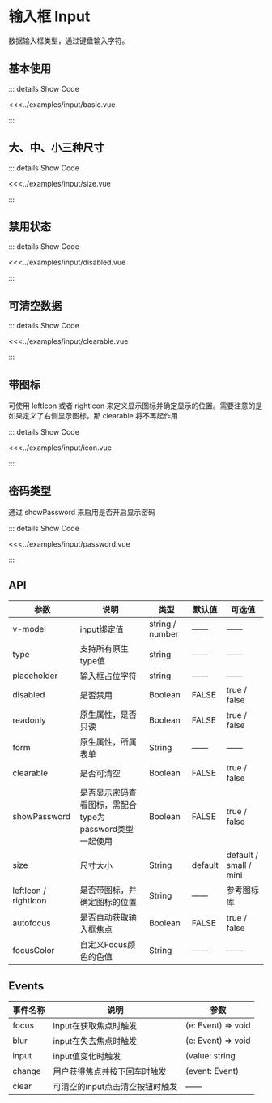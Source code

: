 <!--
 * @Descripttion:
 * @version:
 * @Author: 陶帅星
 * @Date: 2023-07-10 11:06:47
 * @LastEditors: 陶帅星
 * @LastEditTime: 2023-07-13 17:26:06
-->

# 输入框 Input


数据输入框类型，通过键盘输入字符。

<input-basic />

## 基本使用

<input-basic />

::: details Show Code

<<<../examples/input/basic.vue

:::

## 大、中、小三种尺寸

<input-size />

::: details Show Code

<<<../examples/input/size.vue

:::

## 禁用状态

<input-disabled />

::: details Show Code

<<<../examples/input/disabled.vue

:::

## 可清空数据

<input-clearable />

::: details Show Code

<<<../examples/input/clearable.vue

:::

## 带图标

可使用 leftIcon 或者 rightIcon 来定义显示图标并确定显示的位置。需要注意的是如果定义了右侧显示图标，那 clearable 将不再起作用

<input-icon />

::: details Show Code

<<<../examples/input/icon.vue

:::

## 密码类型

通过 showPassword 来启用是否开启显示密码

<input-password />

::: details Show Code

<<<../examples/input/password.vue

:::

## API

参数 | 说明 | 类型 | 默认值 | 可选值
-- | -- | -- | -- | --
v-model	|	input绑定值	|	string / number	|	——	|	——
type	|	支持所有原生type值	|	string	|	——	|	——
placeholder	|	输入框占位字符	|	string	|	——	|	——
disabled	|	是否禁用	|	Boolean	|	FALSE	|	true / false
readonly	|	原生属性，是否只读	|	Boolean	|	FALSE	|	true / false
form	|	原生属性，所属表单	|	String	|	——	|	——
clearable	|	是否可清空	|	Boolean	|	FALSE	|	true / false
showPassword	|	是否显示密码查看图标，需配合type为password类型一起使用	|	Boolean	|	FALSE	|	true / false
size	|	尺寸大小	|	String	|	default	|	default / small / mini
leftIcon / rightIcon	|	是否带图标，并确定图标的位置	|	String	|	——	|	参考图标库
autofocus	|	是否自动获取输入框焦点	|	Boolean	|	FALSE	|	true / false
focusColor	|	自定义Focus颜色的色值	|	String	|	——	|	——

## Events

事件名称 | 说明 | 参数
-- | -- | --
focus | input在获取焦点时触发 | (e: Event) => void
blur | input在失去焦点时触发 | (e: Event) => void
 input |input值变化时触发 |(value: string | number)
 change | 用户获得焦点并按下回车时触发 | (event: Event)
 clear | 可清空的input点击清空按钮时触发 | —— 
